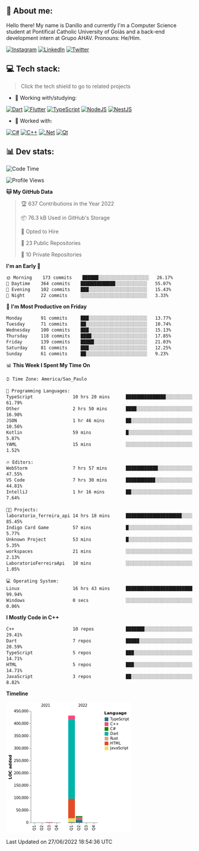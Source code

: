## 🌈 About me:
Hello there! My name is Danillo and currently I'm a Computer Science student at Pontifical Catholic University of Goiás and a back-end development intern at Grupo AHAV. Pronouns: He/Him.

[![Instagram](https://img.shields.io/badge/Instagram-%23E4405F.svg?logo=Instagram&logoColor=white)](https://instagram.com/danilloilggner) [![LinkedIn](https://img.shields.io/badge/LinkedIn-%230077B5.svg?logo=linkedin&logoColor=white)](https://linkedin.com/in/danilloism) [![Twitter](https://img.shields.io/badge/Twitter-%231DA1F2.svg?logo=Twitter&logoColor=white)](https://twitter.com/danilloism) 

## 💻 Tech stack:
> Click the tech shield to go to related projects

- 🔭 Working with/studying:

[![Dart](https://img.shields.io/badge/dart-%230175C2.svg?style=for-the-badge&logo=dart&logoColor=white)](https://github.com/danilloism/danilloism/blob/main/Flutter.md) [![Flutter](https://img.shields.io/badge/Flutter-%2302569B.svg?style=for-the-badge&logo=Flutter&logoColor=white)](https://github.com/danilloism/danilloism/blob/main/Flutter.md) [![TypeScript](https://img.shields.io/badge/typescript-%23007ACC.svg?style=for-the-badge&logo=typescript&logoColor=white)](https://github.com/danilloism/danilloism/blob/main/Typescript.md) [![NodeJS](https://img.shields.io/badge/node.js-6DA55F?style=for-the-badge&logo=node.js&logoColor=white)](https://github.com/danilloism/danilloism/blob/main/Node.js.md) [![NestJS](https://img.shields.io/badge/nestjs-%23E0234E.svg?style=for-the-badge&logo=nestjs&logoColor=white)](https://github.com/danilloism/danilloism/blob/main/Nest.js.md)
<!---
- 🌱 Currently learning:

![Vue.js](https://img.shields.io/badge/vuejs-%2335495e.svg?style=for-the-badge&logo=vuedotjs&logoColor=%234FC08D) ![Angular](https://img.shields.io/badge/angular-%23DD0031.svg?style=for-the-badge&logo=angular&logoColor=white)
--->
- 💫 Worked with:

[![C#](https://img.shields.io/badge/c%23-%23239120.svg?style=for-the-badge&logo=c-sharp&logoColor=white)](#) [![C++](https://img.shields.io/badge/c++-%2300599C.svg?style=for-the-badge&logo=c%2B%2B&logoColor=white)](https://github.com/danilloism/danilloism/blob/main/C%2B%2B.md) [![.Net](https://img.shields.io/badge/.NET-5C2D91?style=for-the-badge&logo=.net&logoColor=white)](#) [![Qt](https://img.shields.io/badge/Qt-%23217346.svg?style=for-the-badge&logo=Qt&logoColor=white)](https://github.com/danilloism/danilloism/blob/main/C%2B%2B.md)

## 📊 Dev stats:
<!---
[![](https://github-readme-stats.vercel.app/api?username=danilloism&theme=radical&hide_border=false&include_all_commits=false&count_private=false)](#)<br>
[![](https://github-readme-streak-stats.herokuapp.com/?user=danilloism&theme=radical&hide_border=false)](#)<br>
[![](https://github-readme-stats.vercel.app/api/top-langs/?username=danilloism&theme=radical&hide_border=false&include_all_commits=false&count_private=false&layout=compact)](#)<br>
--->
<!--START_SECTION:waka-->
![Code Time](http://img.shields.io/badge/Code%20Time-0%20secs-blue)

![Profile Views](http://img.shields.io/badge/Profile%20Views-0-blue)

**🐱 My GitHub Data** 

> 🏆 637 Contributions in the Year 2022
 > 
> 📦 76.3 kB Used in GitHub's Storage 
 > 
> 💼 Opted to Hire
 > 
> 📜 23 Public Repositories 
 > 
> 🔑 10 Private Repositories  
 > 
**I'm an Early 🐤** 

```text
🌞 Morning    173 commits    ██████░░░░░░░░░░░░░░░░░░░   26.17% 
🌆 Daytime    364 commits    █████████████░░░░░░░░░░░░   55.07% 
🌃 Evening    102 commits    ███░░░░░░░░░░░░░░░░░░░░░░   15.43% 
🌙 Night      22 commits     ░░░░░░░░░░░░░░░░░░░░░░░░░   3.33%

```
📅 **I'm Most Productive on Friday** 

```text
Monday       91 commits     ███░░░░░░░░░░░░░░░░░░░░░░   13.77% 
Tuesday      71 commits     ██░░░░░░░░░░░░░░░░░░░░░░░   10.74% 
Wednesday    100 commits    ███░░░░░░░░░░░░░░░░░░░░░░   15.13% 
Thursday     118 commits    ████░░░░░░░░░░░░░░░░░░░░░   17.85% 
Friday       139 commits    █████░░░░░░░░░░░░░░░░░░░░   21.03% 
Saturday     81 commits     ███░░░░░░░░░░░░░░░░░░░░░░   12.25% 
Sunday       61 commits     ██░░░░░░░░░░░░░░░░░░░░░░░   9.23%

```


📊 **This Week I Spent My Time On** 

```text
⌚︎ Time Zone: America/Sao_Paulo

💬 Programming Languages: 
TypeScript               10 hrs 20 mins      ███████████████░░░░░░░░░░   61.79% 
Other                    2 hrs 50 mins       ████░░░░░░░░░░░░░░░░░░░░░   16.98% 
JSON                     1 hr 46 mins        ██░░░░░░░░░░░░░░░░░░░░░░░   10.56% 
Kotlin                   59 mins             █░░░░░░░░░░░░░░░░░░░░░░░░   5.87% 
YAML                     15 mins             ░░░░░░░░░░░░░░░░░░░░░░░░░   1.52%

🔥 Editors: 
WebStorm                 7 hrs 57 mins       ████████████░░░░░░░░░░░░░   47.55% 
VS Code                  7 hrs 30 mins       ███████████░░░░░░░░░░░░░░   44.81% 
IntelliJ                 1 hr 16 mins        ██░░░░░░░░░░░░░░░░░░░░░░░   7.64%

🐱‍💻 Projects: 
laboratorio_ferreira_api 14 hrs 18 mins      █████████████████████░░░░   85.45% 
Indigo Card Game         57 mins             █░░░░░░░░░░░░░░░░░░░░░░░░   5.77% 
Unknown Project          53 mins             █░░░░░░░░░░░░░░░░░░░░░░░░   5.35% 
workspaces               21 mins             ░░░░░░░░░░░░░░░░░░░░░░░░░   2.13% 
LaboratorioFerreiraApi   10 mins             ░░░░░░░░░░░░░░░░░░░░░░░░░   1.05%

💻 Operating System: 
Linux                    16 hrs 43 mins      █████████████████████████   99.94% 
Windows                  0 secs              ░░░░░░░░░░░░░░░░░░░░░░░░░   0.06%

```

**I Mostly Code in C++** 

```text
C++                      10 repos            ███████░░░░░░░░░░░░░░░░░░   29.41% 
Dart                     7 repos             █████░░░░░░░░░░░░░░░░░░░░   20.59% 
TypeScript               5 repos             ███░░░░░░░░░░░░░░░░░░░░░░   14.71% 
HTML                     5 repos             ███░░░░░░░░░░░░░░░░░░░░░░   14.71% 
JavaScript               3 repos             ██░░░░░░░░░░░░░░░░░░░░░░░   8.82%

```


**Timeline**

![Chart not found](https://raw.githubusercontent.com/danilloism/danilloism/main/charts/bar_graph.png) 


 Last Updated on 27/06/2022 18:54:36 UTC
<!--END_SECTION:waka-->
